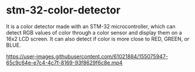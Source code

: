 # stm-32-color-detector
It is a color detector made with an STM-32 microcontroller, which can detect RGB values of color through a color sensor and display them on a 16x2 LCD screen. It can also detect if color is more close to RED, GREEN, or BLUE.


https://user-images.githubusercontent.com/61021884/155075947-65c9c64e-e7c4-4c7f-8169-93f8629f6c8e.mp4
